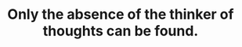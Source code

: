 ---
title: Only the absence of the thinker of thoughts can be found.
tags: self experience buddhism
illusionofself: true
---